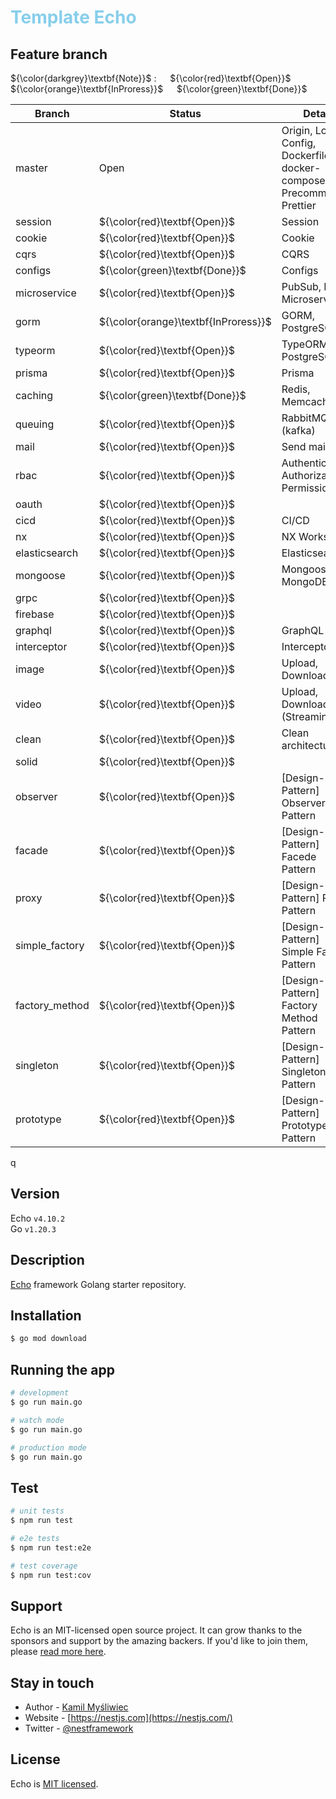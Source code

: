 <h1 style="color:skyblue;">Template Echo</h1>

## Feature branch

${\color{darkgrey}\textbf{Note}}$ &#58; &emsp;
${\color{red}\textbf{Open}}$ &emsp;
${\color{orange}\textbf{InProress}}$ &emsp;
${\color{green}\textbf{Done}}$ &emsp;

| Branch         | Status                               | Detail                                                                  |
| -------------- | ------------------------------------ | ----------------------------------------------------------------------- |
| master         | Open                                 | Origin, Logger, Config, Dockerfile, docker-compose, Precommit, Prettier |
| session        | ${\color{red}\textbf{Open}}$         | Session                                                                 |
| cookie         | ${\color{red}\textbf{Open}}$         | Cookie                                                                  |
| cqrs           | ${\color{red}\textbf{Open}}$         | CQRS                                                                    |
| configs        | ${\color{green}\textbf{Done}}$       | Configs                                                                 |
| microservice   | ${\color{red}\textbf{Open}}$         | PubSub, NATs, Microservice                                              |
| gorm           | ${\color{orange}\textbf{InProress}}$ | GORM, PostgreSQL                                                        |
| typeorm        | ${\color{red}\textbf{Open}}$         | TypeORM, PostgreSQL                                                     |
| prisma         | ${\color{red}\textbf{Open}}$         | Prisma                                                                  |
| caching        | ${\color{green}\textbf{Done}}$       | Redis, Memcached                                                        |
| queuing        | ${\color{red}\textbf{Open}}$         | RabbitMQ, (kafka)                                                       |
| mail           | ${\color{red}\textbf{Open}}$         | Send mail                                                               |
| rbac           | ${\color{red}\textbf{Open}}$         | Authentication, Authorization, Permission                               |
| oauth          | ${\color{red}\textbf{Open}}$         |                                                                         |
| cicd           | ${\color{red}\textbf{Open}}$         | CI/CD                                                                   |
| nx             | ${\color{red}\textbf{Open}}$         | NX Workspace                                                            |
| elasticsearch  | ${\color{red}\textbf{Open}}$         | Elasticsearch                                                           |
| mongoose       | ${\color{red}\textbf{Open}}$         | Mongoose, MongoDB                                                       |
| grpc           | ${\color{red}\textbf{Open}}$         |                                                                         |
| firebase       | ${\color{red}\textbf{Open}}$         |                                                                         |
| graphql        | ${\color{red}\textbf{Open}}$         | GraphQL                                                                 |
| interceptor    | ${\color{red}\textbf{Open}}$         | Interceptor                                                             |
| image          | ${\color{red}\textbf{Open}}$         | Upload, Download                                                        |
| video          | ${\color{red}\textbf{Open}}$         | Upload, Download, (Streaming)                                           |
| clean          | ${\color{red}\textbf{Open}}$         | Clean architecture                                                      |
| solid          | ${\color{red}\textbf{Open}}$         |                                                                         |
| observer       | ${\color{red}\textbf{Open}}$         | [Design-Pattern] Observer Pattern                                       |
| facade         | ${\color{red}\textbf{Open}}$         | [Design-Pattern] Facede Pattern                                         |
| proxy          | ${\color{red}\textbf{Open}}$         | [Design-Pattern] Proxy Pattern                                          |
| simple_factory | ${\color{red}\textbf{Open}}$         | [Design-Pattern] Simple Factory Pattern                                 |
| factory_method | ${\color{red}\textbf{Open}}$         | [Design-Pattern] Factory Method Pattern                                 |
| singleton      | ${\color{red}\textbf{Open}}$         | [Design-Pattern] Singleton Pattern                                      |
| prototype      | ${\color{red}\textbf{Open}}$         | [Design-Pattern] Prototype Pattern                                      |
 q
## Version

Echo `v4.10.2`<br/>
Go `v1.20.3`<br/>

## Description

[Echo](https://echo.labstack.com/) framework Golang starter repository.

## Installation

```bash
$ go mod download
```

## Running the app

```bash
# development
$ go run main.go

# watch mode
$ go run main.go

# production mode
$ go run main.go
```

## Test

```bash
# unit tests
$ npm run test

# e2e tests
$ npm run test:e2e

# test coverage
$ npm run test:cov
```

## Support

Echo is an MIT-licensed open source project. It can grow thanks to the sponsors and support by the amazing backers. If you'd like to join them, please [read more here](https://docs.nestjs.com/support).

## Stay in touch

- Author - [Kamil Myśliwiec](https://kamilmysliwiec.com)
- Website - [https://nestjs.com](https://nestjs.com/)
- Twitter - [@nestframework](https://twitter.com/nestframework)

## License

Echo is [MIT licensed](LICENSE).
